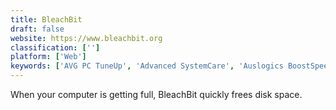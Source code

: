 ```yaml
---
title: BleachBit
draft: false 
website: https://www.bleachbit.org
classification: ['']
platform: ['Web']
keywords: ['AVG PC TuneUp', 'Advanced SystemCare', 'Auslogics BoostSpeed', 'CCleaner', 'Clean Master', 'CleanMyMac X', 'Disk Drill', 'Duplicate Cleaner', 'Glary Utilities', 'Onyx by Titanium', 'PerfectSpeed PC Optimizer', 'PrivaZer', 'Revo Uninstaller', 'SlimCleaner', 'Sysinternals Suite', 'System Mechanic', 'System Ninja', 'Wise Care 365', 'Wise Disk Cleaner', 'Wise Registry Cleaner', 'Yamicsoft Windows Manager', 'jv16 PowerTools']
---
```

When your computer is getting full, BleachBit quickly frees disk space.